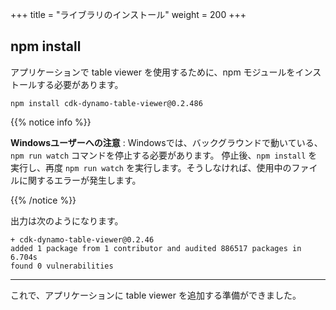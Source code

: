+++
title = "ライブラリのインストール"
weight = 200
+++

## npm install

アプリケーションで table viewer を使用するために、npm モジュールをインストールする必要があります。

```
npm install cdk-dynamo-table-viewer@0.2.486
```

{{% notice info %}}

**Windowsユーザーへの注意** : Windowsでは、バックグラウンドで動いている、`npm run watch` コマンドを停止する必要があります。 停止後、`npm install` を実行し、再度 `npm run watch` を実行します。そうしなければ、使用中のファイルに関するエラーが発生します。

{{% /notice %}}

出力は次のようになります。

```text
+ cdk-dynamo-table-viewer@0.2.46
added 1 package from 1 contributor and audited 886517 packages in 6.704s
found 0 vulnerabilities
```

----

これで、アプリケーションに table viewer を追加する準備ができました。